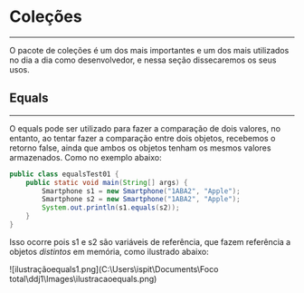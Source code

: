 # Coleções

---

O pacote de coleções é um dos mais importantes e um dos mais utilizados no dia a dia como desenvolvedor, e nessa seção dissecaremos
os seus usos.

## Equals

---

O equals pode ser utilizado para fazer a comparação de dois valores, no entanto, ao tentar fazer a comparação entre dois objetos, 
recebemos o retorno false, ainda que ambos os objetos tenham os mesmos valores armazenados. Como no exemplo abaixo:

```java
public class equalsTest01 {
    public static void main(String[] args) {
        Smartphone s1 = new Smartphone("1ABA2", "Apple");
        Smartphone s2 = new Smartphone("1ABA2", "Apple");
        System.out.println(s1.equals(s2));
    }
}
```

Isso ocorre pois s1 e s2 são variáveis de referência, que fazem referência a objetos *distintos* em memória, como ilustrado abaixo:

![ilustraçãoequals1.png](C:\Users\ispit\Documents\Foco total\ddj1\Images\ilustracaoequals.png)
